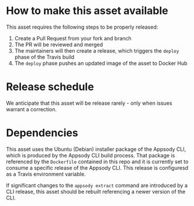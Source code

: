# How to make this asset available

This asset requires the following steps to be properly released:
1) Create a Pull Request from your fork and branch
1) The PR will be reviewed and merged
1) The maintainers will then create a release, which triggers the `deploy` phase of the Travis build
1) The `deploy` phase pushes an updated image of the asset to Docker Hub

# Release schedule
We anticipate that this asset will be release rarely - only when issues warrant a correction.

# Dependencies

This asset uses the Ubuntu (Debian) installer package of the Appsody CLI, which is produced by the Appsody CLI build process. That package is referenced by the `Dockerfile` contained in this repo and it is currently set to consume a specific release of the Appsody CLI. This release is configuresd as a Travis environment variable.

If significant changes to the `appsody extract` command are introduced by a CLI release, this asset should be rebuilt referencing a newer version of the CLI.
